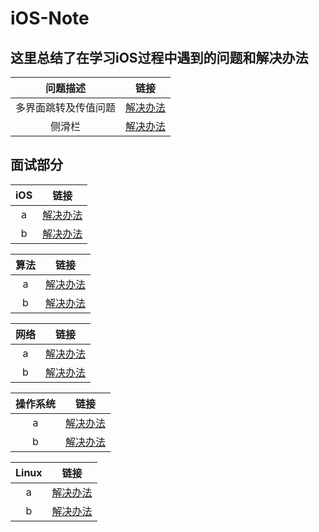 # iOS-Note

## 这里总结了在学习iOS过程中遇到的问题和解决办法


|问题描述|链接|
| :---------------: | ------ |
|多界面跳转及传值问题|[解决办法](https://github.com/MineJay/iOS-Note/blob/master/iOS%E5%AD%A6%E4%B9%A0%E4%B8%AD%E7%9A%84%E9%97%AE%E9%A2%98/%E7%95%8C%E9%9D%A2%E8%B7%B3%E8%BD%AC%E5%92%8C%E4%BC%A0%E5%80%BC.md)|
|侧滑栏|[解决办法]()|






## 面试部分

|iOS|链接|
| :---------------: | ------ |
|a|[解决办法]()|
|b|[解决办法]()|

|算法|链接|
| :---------------: | ------ |
|a|[解决办法]()|
|b|[解决办法]()|

|网络|链接|
| :---------------: | ------ |
|a|[解决办法]()|
|b|[解决办法]()|

|操作系统|链接|
| :---------------: | ------ |
|a|[解决办法]()|
|b|[解决办法]()|

|Linux|链接|
| :---------------: | ------ |
|a|[解决办法]()|
|b|[解决办法]()|